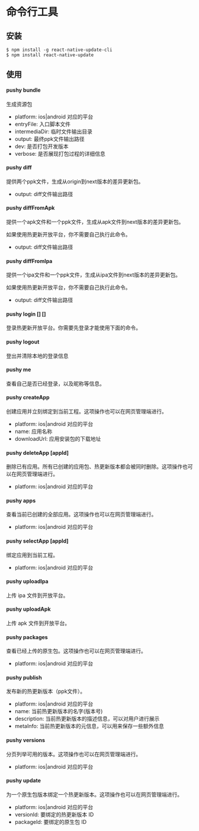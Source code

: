 # 命令行工具

## 安装

```
$ npm install -g react-native-update-cli
$ npm install react-native-update
```

## 使用

#### pushy bundle

生成资源包

* platform: ios|android 对应的平台
* entryFile: 入口脚本文件
* intermediaDir: 临时文件输出目录
* output: 最终ppk文件输出路径
* dev: 是否打包开发版本
* verbose: 是否展现打包过程的详细信息

#### pushy diff <origin> <next>

提供两个ppk文件，生成从origin到next版本的差异更新包。

* output: diff文件输出路径

#### pushy diffFromApk <apkFile> <next>

提供一个apk文件和一个ppk文件，生成从apk文件到next版本的差异更新包。

如果使用热更新开放平台，你不需要自己执行此命令。

* output: diff文件输出路径

#### pushy diffFromIpa <ipaFile> <next>

提供一个ipa文件和一个ppk文件，生成从ipa文件到next版本的差异更新包。

如果使用热更新开放平台，你不需要自己执行此命令。

* output: diff文件输出路径

#### pushy login [<email>] [<pwd>]

登录热更新开放平台。你需要先登录才能使用下面的命令。

#### pushy logout

登出并清除本地的登录信息

#### pushy me

查看自己是否已经登录，以及昵称等信息。

#### pushy createApp

创建应用并立刻绑定到当前工程。这项操作也可以在网页管理端进行。

- platform: ios|android 对应的平台
- name: 应用名称
- downloadUrl: 应用安装包的下载地址

#### pushy deleteApp [appId]

删除已有应用。所有已创建的应用包、热更新版本都会被同时删除。这项操作也可以在网页管理端进行。

- platform: ios|android 对应的平台

#### pushy apps

查看当前已创建的全部应用。这项操作也可以在网页管理端进行。

- platform: ios|android 对应的平台

#### pushy selectApp [appId]

绑定应用到当前工程。

- platform: ios|android 对应的平台

#### pushy uploadIpa <ipaFile>

上传 ipa 文件到开放平台。

#### pushy uploadApk <apkFile>

上传 apk 文件到开放平台。

#### pushy packages

查看已经上传的原生包。这项操作也可以在网页管理端进行。

- platform: ios|android 对应的平台

#### pushy publish <ppkFile>

发布新的热更新版本（ppk文件）。

- platform: ios|android 对应的平台
- name: 当前热更新版本的名字(版本号)
- description: 当前热更新版本的描述信息，可以对用户进行展示
- metaInfo: 当前热更新版本的元信息，可以用来保存一些额外信息

#### pushy versions

分页列举可用的版本。这项操作也可以在网页管理端进行。

- platform: ios|android 对应的平台

#### pushy update

为一个原生包版本绑定一个热更新版本。这项操作也可以在网页管理端进行。

- platform: ios|android 对应的平台
- versionId: 要绑定的热更新版本 ID
- packageId: 要绑定的原生包 ID
